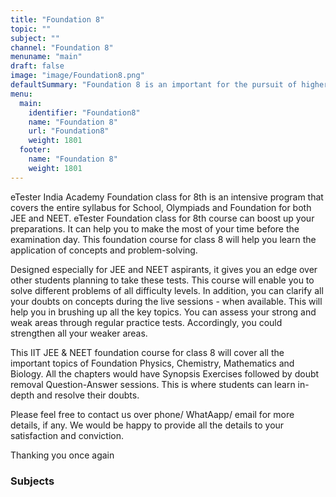 ```yaml
---
title: "Foundation 8"
topic: ""
subject: ""
channel: "Foundation 8"
menuname: "main"
draft: false
image: "image/Foundation8.png"
defaultSummary: "Foundation 8 is an important for the pursuit of higher Education and Exam Preperation. Please review all the subjects and associated topics to perform well on teh Foundation 8 related Exams."
menu:
  main:
    identifier: "Foundation8"
    name: "Foundation 8"
    url: "Foundation8"
    weight: 1801
  footer:
    name: "Foundation 8"
    weight: 1801
---
```








eTester India Academy Foundation class for 8th is an intensive program that covers the entire syllabus for School, Olympiads and Foundation for both JEE and NEET.  <!--more--> eTester Foundation class for  8th course can boost up your preparations. It can help you to make the most of your time before the examination day. This foundation course for class 8 will help you learn the application of concepts and problem-solving.

Designed especially for JEE and NEET aspirants, it gives you an edge over other students planning to take these tests. This course will enable you to solve different problems of all difficulty levels. In addition, you can clarify all your doubts on concepts during the live sessions - when available. This will help you in brushing up all the key topics. You can assess your strong and weak areas through regular practice tests. Accordingly, you could strengthen all your weaker areas.

This IIT JEE & NEET foundation course for class 8 will cover all the important topics of Foundation Physics, Chemistry, Mathematics and Biology. All the chapters would have Synopsis Exercises followed by doubt removal Question-Answer sessions. This is where students can learn in-depth and resolve their doubts.

Please feel free to contact us over phone/ WhatAapp/ email for more details, if any.  We would be happy to provide all the details to your satisfaction and conviction.

Thanking you once again


### Subjects
